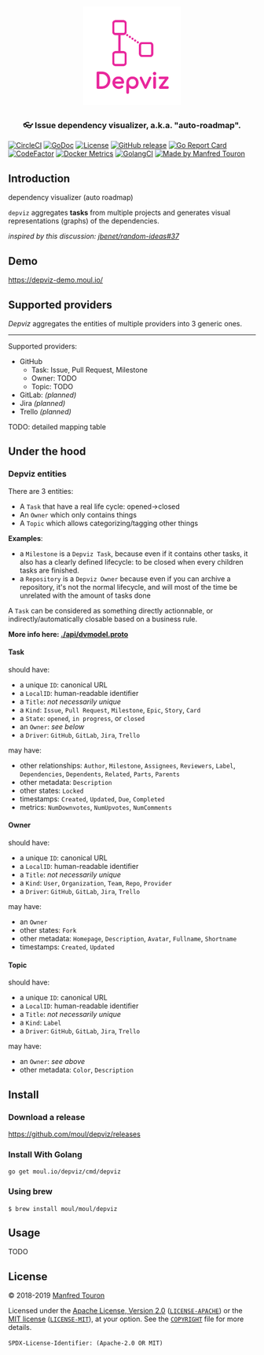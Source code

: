 <h1 align="center">
  <img src="https://raw.githubusercontent.com/moul/depviz/master/assets/depviz.svg?sanitize=true" alt="Depviz" title="Depviz" height="200px">
  <br>
</h1>

<h3 align="center">👓 Issue dependency visualizer, a.k.a. "auto-roadmap".</h3>

[![CircleCI](https://circleci.com/gh/moul/depviz.svg?style=shield)](https://circleci.com/gh/moul/depviz)
[![GoDoc](https://godoc.org/moul.io/depviz?status.svg)](https://godoc.org/moul.io/depviz)
[![License](https://img.shields.io/badge/license-Apache--2.0%20%2F%20MIT-%2397ca00.svg)](https://github.com/moul/depviz/blob/master/COPYRIGHT)
[![GitHub release](https://img.shields.io/github/release/moul/depviz.svg)](https://github.com/moul/depviz/releases)
[![Go Report Card](https://goreportcard.com/badge/moul.io/depviz)](https://goreportcard.com/report/moul.io/depviz)
[![CodeFactor](https://www.codefactor.io/repository/github/moul/depviz/badge)](https://www.codefactor.io/repository/github/moul/depviz)
[![Docker Metrics](https://images.microbadger.com/badges/image/moul/depviz.svg)](https://microbadger.com/images/moul/depviz)
[![GolangCI](https://golangci.com/badges/github.com/moul/depviz.svg)](https://golangci.com/r/github.com/moul/depviz)
[![Made by Manfred Touron](https://img.shields.io/badge/made%20by-Manfred%20Touron-blue.svg?style=flat)](https://manfred.life/)

<!-- [![codecov](https://codecov.io/gh/moul/depviz/branch/master/graph/badge.svg)](https://codecov.io/gh/moul/depviz) -->

## Introduction
dependency visualizer (auto roadmap)

`depviz` aggregates **tasks** from multiple projects and generates visual representations (graphs) of the dependencies.

_inspired by this discussion: [jbenet/random-ideas#37](https://github.com/jbenet/random-ideas/issues/37)_

## Demo

https://depviz-demo.moul.io/

## Supported providers

*Depviz* aggregates the entities of multiple providers into 3 generic ones. 

---

Supported providers:

* GitHub
  * Task: Issue, Pull Request, Milestone
  * Owner: TODO
  * Topic: TODO
* GitLab: *(planned)*
* Jira *(planned)*
* Trello *(planned)*

TODO: detailed mapping table

## Under the hood

### Depviz entities

There are 3 entities:

* A `Task` that have a real life cycle: opened->closed
* An `Owner` which only contains things
* A `Topic` which allows categorizing/tagging other things

**Examples**:

* a `Milestone` is a `Depviz Task`, because even if it contains other tasks, it also has a clearly defined lifecycle: to be closed when every children tasks are finished.
* a `Repository` is a `Depviz Owner` because even if you can archive a repository, it's not the normal lifecycle, and will most of the time be unrelated with the amount of tasks done

A `Task` can be considered as something directly actionnable, or indirectly/automatically closable based on a business rule.

**More info here: [./api/dvmodel.proto](./api/dvmodel.proto)**

#### Task

should have:

* a unique `ID`: canonical URL
* a `LocalID`: human-readable identifier
* a `Title`: _not necessarily unique_
* a `Kind`: `Issue`, `Pull Request`, `Milestone`, `Epic`, `Story`, `Card`
* a `State`: `opened`, `in progress`, or `closed`
* an `Owner`: _see below_
* a `Driver`: `GitHub`, `GitLab`, `Jira`, `Trello`

may have:

* other relationships: `Author`, `Milestone`, `Assignees`, `Reviewers`, `Label`, `Dependencies`, `Dependents`, `Related`, `Parts`, `Parents`
* other metadata: `Description`
* other states: `Locked`
* timestamps: `Created`, `Updated`, `Due`, `Completed`
* metrics: `NumDownvotes`, `NumUpvotes`, `NumComments`

#### Owner

should have:

* a unique `ID`: canonical URL
* a `LocalID`: human-readable identifier
* a `Title`: _not necessarily unique_
* a `Kind`: `User`, `Organization`, `Team`, `Repo`, `Provider`
* a `Driver`: `GitHub`, `GitLab`, `Jira`, `Trello`

may have:

* an `Owner`
* other states: `Fork`
* other metadata: `Homepage`, `Description`, `Avatar`, `Fullname`, `Shortname`
* timestamps: `Created`, `Updated`

#### Topic

should have:

* a unique `ID`: canonical URL
* a `LocalID`: human-readable identifier
* a `Title`: _not necessarily unique_
* a `Kind`: `Label`
* a `Driver`: `GitHub`, `GitLab`, `Jira`, `Trello`

may have:

* an `Owner`: _see above_
* other metadata: `Color`, `Description`

## Install

### Download a release

https://github.com/moul/depviz/releases

### Install With Golang

```
go get moul.io/depviz/cmd/depviz
```

### Using brew

```console
$ brew install moul/moul/depviz
```

## Usage

TODO

## License

© 2018-2019 [Manfred Touron](https://manfred.life)

Licensed under the [Apache License, Version 2.0](https://www.apache.org/licenses/LICENSE-2.0) ([`LICENSE-APACHE`](LICENSE-APACHE)) or the [MIT license](https://opensource.org/licenses/MIT) ([`LICENSE-MIT`](LICENSE-MIT)), at your option. See the [`COPYRIGHT`](COPYRIGHT) file for more details.

`SPDX-License-Identifier: (Apache-2.0 OR MIT)`
